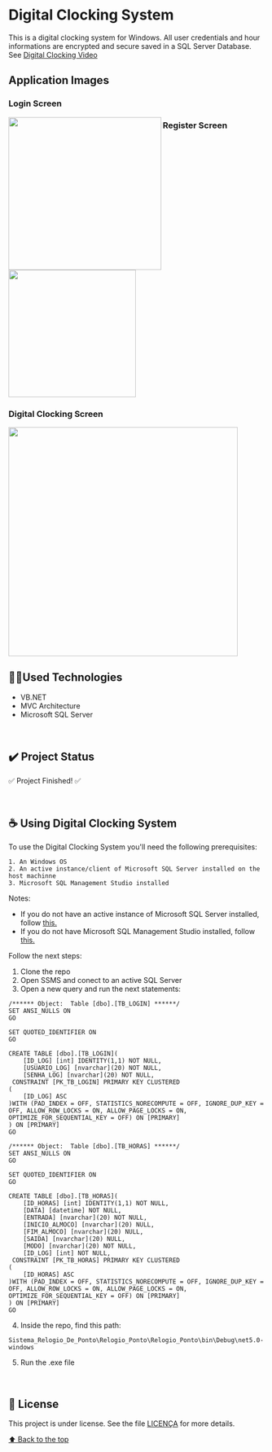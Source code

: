 # Digital Clocking System
This is a digital clocking system for Windows. All user credentials and hour informations are encrypted and secure saved in a SQL Server Database.
See [Digital Clocking Video](https://encurtador.com.br/cdrJN)

## Application Images

### Login Screen
<img align="left" height="300px" src="https://user-images.githubusercontent.com/85628972/176007234-37ffa91d-a239-476f-aba6-e9113f835c88.png">


### Register Screen
<img align="center" height="250px" src="https://user-images.githubusercontent.com/85628972/176007507-a32e5e52-bfb2-4de7-bcba-e45ee7f4c2bd.png">

### Digital Clocking Screen

<img height="450px" src="https://user-images.githubusercontent.com/85628972/176007579-cb6b31f7-380d-475d-9b8b-29e523ecebcb.png">

</br>

## 👨‍💻Used Technologies

- VB.NET
- MVC Architecture
- Microsoft SQL Server

</br>

## :heavy_check_mark: Project Status
:white_check_mark: Project Finished! :white_check_mark:

</br>

## ☕ Using Digital Clocking System
To use the Digital Clocking System you'll need the following prerequisites:
```
1. An Windows OS
2. An active instance/client of Microsoft SQL Server installed on the host machinne
3. Microsoft SQL Management Studio installed
```

Notes: 
* If you do not have an active instance of Microsoft SQL Server installed, follow [this.](https://docs.microsoft.com/pt-br/sql/database-engine/install-windows/install-sql-server?view=sql-server-ver16)
* If you do not have Microsoft SQL Management Studio installed, follow [this.](https://docs.microsoft.com/pt-br/sql/ssms/download-sql-server-management-studio-ssms?view=sql-server-ver16)

Follow the next steps:
1. Clone the repo
2. Open SSMS and conect to an active SQL Server
3. Open a new query and run the next statements:
```
/****** Object:  Table [dbo].[TB_LOGIN] ******/
SET ANSI_NULLS ON
GO

SET QUOTED_IDENTIFIER ON
GO

CREATE TABLE [dbo].[TB_LOGIN](
	[ID_LOG] [int] IDENTITY(1,1) NOT NULL,
	[USUARIO_LOG] [nvarchar](20) NOT NULL,
	[SENHA_LOG] [nvarchar](20) NOT NULL,
 CONSTRAINT [PK_TB_LOGIN] PRIMARY KEY CLUSTERED 
(
	[ID_LOG] ASC
)WITH (PAD_INDEX = OFF, STATISTICS_NORECOMPUTE = OFF, IGNORE_DUP_KEY = OFF, ALLOW_ROW_LOCKS = ON, ALLOW_PAGE_LOCKS = ON, OPTIMIZE_FOR_SEQUENTIAL_KEY = OFF) ON [PRIMARY]
) ON [PRIMARY]
GO
```
```
/****** Object:  Table [dbo].[TB_HORAS] ******/
SET ANSI_NULLS ON
GO

SET QUOTED_IDENTIFIER ON
GO

CREATE TABLE [dbo].[TB_HORAS](
	[ID_HORAS] [int] IDENTITY(1,1) NOT NULL,
	[DATA] [datetime] NOT NULL,
	[ENTRADA] [nvarchar](20) NOT NULL,
	[INICIO_ALMOCO] [nvarchar](20) NULL,
	[FIM_ALMOCO] [nvarchar](20) NULL,
	[SAIDA] [nvarchar](20) NULL,
	[MODO] [nvarchar](20) NOT NULL,
	[ID_LOG] [int] NOT NULL,
 CONSTRAINT [PK_TB_HORAS] PRIMARY KEY CLUSTERED 
(
	[ID_HORAS] ASC
)WITH (PAD_INDEX = OFF, STATISTICS_NORECOMPUTE = OFF, IGNORE_DUP_KEY = OFF, ALLOW_ROW_LOCKS = ON, ALLOW_PAGE_LOCKS = ON, OPTIMIZE_FOR_SEQUENTIAL_KEY = OFF) ON [PRIMARY]
) ON [PRIMARY]
GO
```
4. Inside the repo, find this path:
```
Sistema_Relogio_De_Ponto\Relogio_Ponto\Relogio_Ponto\bin\Debug\net5.0-windows
```
5. Run the .exe file
</br>

## 📝 License
This project is under license. See the file [LICENÇA](LICENSE) for more details.

[⬆ Back to the top](https://github.com/KokumaiLuis/Sistema_Relogio_De_Ponto)<br>
